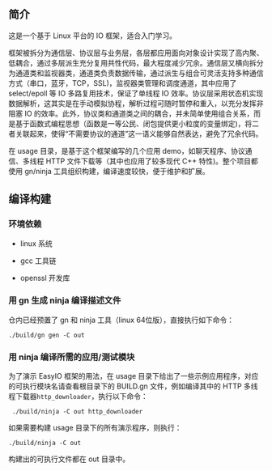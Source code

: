 ## 简介

这是一个基于 Linux 平台的 IO 框架，适合入门学习。

框架被拆分为通信层、协议层与业务层，各层都应用面向对象设计实现了高内聚、低耦合，通过多层派生充分复用共性代码，最大程度减少冗余。通信层又横向拆分为通道类和监视器类，通道类负责数据传输，通过派生与组合可灵活支持多种通信方式（串口，蓝牙，TCP，SSL)，监视器类管理和调度通道，其中应用了 select/epoll 等 IO 多路复用技术，保证了单线程 IO 效率。协议层采用状态机实现数据解析，这其实是在手动模拟协程，解析过程可随时暂停和重入，以充分发挥非阻塞 IO 的效率。此外，协议类和通道类之间的耦合，并未简单使用组合关系，而是基于函数式编程思想（函数是一等公民、闭包提供更小粒度的变量绑定)，将二者关联起来，使得“不需要协议的通道”这一语义能够自然表达，避免了冗余代码。

在 usage 目录，是基于这个框架编写的几个应用 demo，如聊天程序、协议通信、多线程 HTTP 文件下载等（其中也应用了较多现代 C++ 特性)。整个项目都使用 gn/ninja 工具组织构建，编译速度较快，便于维护和扩展。

## 编译构建

### 环境依赖

- linux 系统

- gcc 工具链

- openssl 开发库

### 用 gn 生成 ninja 编译描述文件

仓内已经预置了 gn 和 ninja 工具（linux 64位版），直接执行如下命令：

```shell
./build/gn gen -C out
```

### 用 ninja 编译所需的应用/测试模块

为了演示 EasyIO 框架的用法，在 usage 目录下给出了一些示例应用程序，对应的可执行模块名请查看根目录下的 BUILD.gn 文件，例如编译其中的 HTTP 多线程下载器`http_downloader`，执行以下命令：

```shell
 ./build/ninja -C out http_downloader
```

如果需要构建 usage 目录下的所有演示程序，则执行：

```shell
./build/ninja -C out
```

构建出的可执行文件都在 out 目录中。
